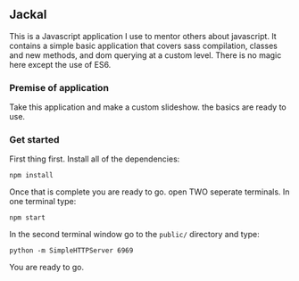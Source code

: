 ## Jackal

This is a Javascript application I use to mentor others about javascript.
It contains a simple basic application that covers sass compilation, classes and new methods,
and dom querying at a custom level.  There is no magic here except the use of ES6.

### Premise of application
Take this application and make a custom slideshow. the basics are ready to use.

### Get started
First thing first. Install all of the dependencies:
```
npm install
```

Once that is complete you are ready to go. open TWO seperate terminals.
In one terminal type:
```
npm start
```

In the second terminal window go to the `public/` directory and type:
```
python -m SimpleHTTPServer 6969
```

You are ready to go.
